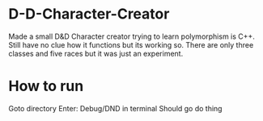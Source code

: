 # D-D-Character-Creator
Made a small D&amp;D Character creator trying to learn polymorphism is C++. Still have no clue how it functions but its working so. There are only three classes and five races but it was just an experiment.

# How to run
Goto directory
Enter: Debug/DND in terminal
Should go do thing
